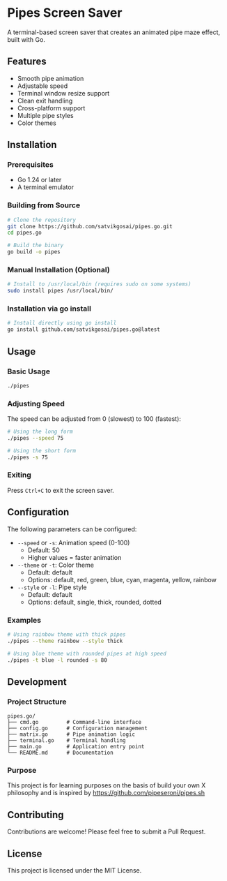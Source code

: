 # Pipes Screen Saver

A terminal-based screen saver that creates an animated pipe maze effect, built with Go.

## Features

- Smooth pipe animation
- Adjustable speed
- Terminal window resize support
- Clean exit handling
- Cross-platform support
- Multiple pipe styles
- Color themes

## Installation

### Prerequisites

- Go 1.24 or later
- A terminal emulator

### Building from Source

```bash
# Clone the repository
git clone https://github.com/satvikgosai/pipes.go.git
cd pipes.go

# Build the binary
go build -o pipes
```

### Manual Installation (Optional)

```bash
# Install to /usr/local/bin (requires sudo on some systems)
sudo install pipes /usr/local/bin/
```

### Installation via go install

```bash
# Install directly using go install
go install github.com/satvikgosai/pipes.go@latest
```

## Usage

### Basic Usage

```bash
./pipes
```

### Adjusting Speed

The speed can be adjusted from 0 (slowest) to 100 (fastest):

```bash
# Using the long form
./pipes --speed 75

# Using the short form
./pipes -s 75
```

### Exiting

Press `Ctrl+C` to exit the screen saver.

## Configuration

The following parameters can be configured:

- `--speed` or `-s`: Animation speed (0-100)
  - Default: 50
  - Higher values = faster animation
- `--theme` or `-t`: Color theme
  - Default: default
  - Options: default, red, green, blue, cyan, magenta, yellow, rainbow
- `--style` or `-l`: Pipe style
  - Default: default
  - Options: default, single, thick, rounded, dotted

### Examples

```bash
# Using rainbow theme with thick pipes
./pipes --theme rainbow --style thick

# Using blue theme with rounded pipes at high speed
./pipes -t blue -l rounded -s 80
```

## Development

### Project Structure

```
pipes.go/
├── cmd.go         # Command-line interface
├── config.go      # Configuration management
├── matrix.go      # Pipe animation logic
├── terminal.go    # Terminal handling
├── main.go        # Application entry point
└── README.md      # Documentation
```

### Purpose

This project is for learning purposes on the basis of build your own X philosophy and is inspired by https://github.com/pipeseroni/pipes.sh 

## Contributing

Contributions are welcome! Please feel free to submit a Pull Request.

## License

This project is licensed under the MIT License.
